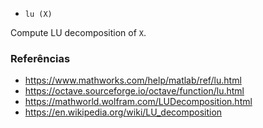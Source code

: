 * `lu (X)`

Compute LU decomposition of `X`.

### Referências

* https://www.mathworks.com/help/matlab/ref/lu.html
* https://octave.sourceforge.io/octave/function/lu.html
* https://mathworld.wolfram.com/LUDecomposition.html
* https://en.wikipedia.org/wiki/LU_decomposition

